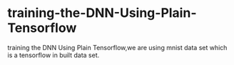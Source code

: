 # training-the-DNN-Using-Plain-Tensorflow
training the DNN Using Plain Tensorflow,we are using mnist data set which is a tensorflow in built  data set.
